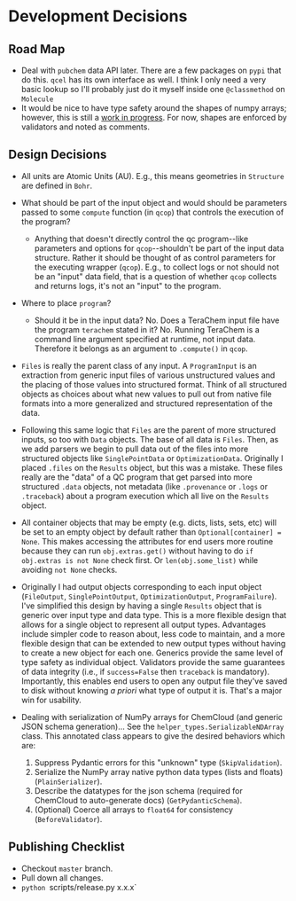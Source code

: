 # Development Decisions

## Road Map

- Deal with `pubchem` data API later. There are a few packages on `pypi` that do this. `qcel` has its own interface as well. I think I only need a very basic lookup so I'll probably just do it myself inside one `@classmethod` on `Molecule`
- It would be nice to have type safety around the shapes of numpy arrays; however, this is still a [work in progress](https://github.com/numpy/numpy/issues/16544). For now, shapes are enforced by validators and noted as comments.

## Design Decisions

- All units are Atomic Units (AU). E.g., this means geometries in `Structure` are defined in `Bohr`.

- What should be part of the input object and would should be parameters passed to some `compute` function (in `qcop`) that controls the execution of the program?
  - Anything that doesn't directly control the qc program--like parameters and options for `qcop`--shouldn't be part of the input data structure. Rather it should be thought of as control parameters for the executing wrapper (`qcop`). E.g., to collect logs or not should not be an "input" data field, that is a question of whether `qcop` collects and returns logs, it's not an "input" to the program.
- Where to place `program`?
  - Should it be in the input data? No. Does a TeraChem input file have the program `terachem` stated in it? No. Running TeraChem is a command line argument specified at runtime, not input data. Therefore it belongs as an argument to `.compute()` in `qcop`.
- `Files` is really the parent class of any input. A `ProgramInput` is an extraction from generic input files of various unstructured values and the placing of those values into structured format. Think of all structured objects as choices about what new values to pull out from native file formats into a more generalized and structured representation of the data.
- Following this same logic that `Files` are the parent of more structured inputs, so too with `Data` objects. The base of all data is `Files`. Then, as we add parsers we begin to pull data out of the files into more structured objects like `SinglePointData` or `OptimizationData`. Originally I placed `.files` on the `Results` object, but this was a mistake. These files really are the "data" of a QC program that get parsed into more structured `.data` objects, not metadata (like `.provenance` or `.logs` or `.traceback`) about a program execution which all live on the `Results` object.
- All container objects that may be empty (e.g. dicts, lists, sets, etc) will be set to an empty object by default rather than `Optional[container] = None`. This makes accessing the attributes for end users more routine because they can run `obj.extras.get()` without having to do `if obj.extras is not None` check first. Or `len(obj.some_list)` while avoiding `not None` checks.

- Originally I had output objects corresponding to each input object (`FileOutput`, `SinglePointOutput`, `OptimizationOutput`, `ProgramFailure`). I've simplified this design by having a single `Results` object that is generic over input type and data type. This is a more flexible design that allows for a single object to represent all output types. Advantages include simpler code to reason about, less code to maintain, and a more flexible design that can be extended to new output types without having to create a new object for each one. Generics provide the same level of type safety as individual object. Validators provide the same guarantees of data integrity (i.e., if `success=False` then `traceback` is mandatory). Importantly, this enables end users to open any output file they've saved to disk without knowing _a priori_ what type of output it is. That's a major win for usability.
- Dealing with serialization of NumPy arrays for ChemCloud (and generic JSON schema generation)... See the `helper_types.SerializableNDArray` class. This annotated class appears to give the desired behaviors which are:
  1. Suppress Pydantic errors for this "unknown" type (`SkipValidation`).
  2. Serialize the NumPy array native python data types (lists and floats) (`PlainSerializer`).
  3. Describe the datatypes for the json schema (required for ChemCloud to auto-generate docs) (`GetPydanticSchema`).
  4. (Optional) Coerce all arrays to `float64` for consistency (`BeforeValidator`).

## Publishing Checklist

- Checkout `master` branch.
- Pull down all changes.
- `python `scripts/release.py x.x.x`
